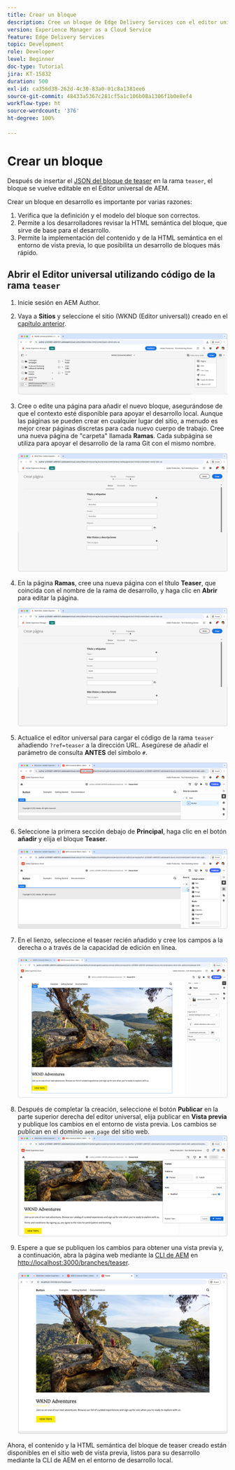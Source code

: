 ```yaml
---
title: Crear un bloque
description: Cree un bloque de Edge Delivery Services con el editor universal.
version: Experience Manager as a Cloud Service
feature: Edge Delivery Services
topic: Development
role: Developer
level: Beginner
doc-type: Tutorial
jira: KT-15832
duration: 500
exl-id: ca356d38-262d-4c30-83a0-01c8a1381ee6
source-git-commit: 48433a5367c281cf5a1c106b08a1306f1b0e8ef4
workflow-type: ht
source-wordcount: '376'
ht-degree: 100%

---
```


# Crear un bloque

Después de insertar el [JSON del bloque de teaser](./5-new-block.md) en la rama `teaser`, el bloque se vuelve editable en el Editor universal de AEM.

Crear un bloque en desarrollo es importante por varias razones:

1. Verifica que la definición y el modelo del bloque son correctos.
1. Permite a los desarrolladores revisar la HTML semántica del bloque, que sirve de base para el desarrollo.
1. Permite la implementación del contenido y de la HTML semántica en el entorno de vista previa, lo que posibilita un desarrollo de bloques más rápido.

## Abrir el Editor universal utilizando código de la rama `teaser`

1. Inicie sesión en AEM Author.
2. Vaya a **Sitios** y seleccione el sitio (WKND (Editor universal)) creado en el [capítulo anterior](./2-new-aem-site.md).

   ![AEM Sites](./assets/6-author-block/open-new-site.png)

3. Cree o edite una página para añadir el nuevo bloque, asegurándose de que el contexto esté disponible para apoyar el desarrollo local. Aunque las páginas se pueden crear en cualquier lugar del sitio, a menudo es mejor crear páginas discretas para cada nuevo cuerpo de trabajo. Cree una nueva página de &quot;carpeta&quot; llamada **Ramas**. Cada subpágina se utiliza para apoyar el desarrollo de la rama Git con el mismo nombre.

   ![AEM Sites - Crear página Ramas](./assets/6-author-block/branches-page-3.png)

4. En la página **Ramas**, cree una nueva página con el título **Teaser**, que coincida con el nombre de la rama de desarrollo, y haga clic en **Abrir** para editar la página.

   ![AEM Sites - Crear página Teaser](./assets/6-author-block/teaser-page-3.png)

5. Actualice el editor universal para cargar el código de la rama `teaser` añadiendo `?ref=teaser` a la dirección URL. Asegúrese de añadir el parámetro de consulta **ANTES** del símbolo `#`.

   ![Editor universal: seleccione la rama de teaser](./assets/6-author-block/select-branch.png)

6. Seleccione la primera sección debajo de **Principal**, haga clic en el botón **añadir** y elija el bloque **Teaser**.

   ![Editor universal: añadir bloque](./assets/6-author-block/add-teaser-2.png)

7. En el lienzo, seleccione el teaser recién añadido y cree los campos a la derecha o a través de la capacidad de edición en línea.

   ![Editor universal: bloque de autor](./assets/6-author-block/author-block.png)

8. Después de completar la creación, seleccione el botón **Publicar** en la parte superior derecha del editor universal, elija publicar en **Vista previa** y publique los cambios en el entorno de vista previa. Los cambios se publican en el dominio `aem.page` del sitio web.
   ![AEM Sites - Publicar o previsualizar](./assets/6-author-block/publish-to-preview.png)

9. Espere a que se publiquen los cambios para obtener una vista previa y, a continuación, abra la página web mediante la [CLI de AEM](./3-local-development-environment.md#install-the-aem-cli) en [http://localhost:3000/branches/teaser](http://localhost:3000/branches/teaser).

   ![Sitio local - Actualizar](./assets/6-author-block/preview.png)

Ahora, el contenido y la HTML semántica del bloque de teaser creado están disponibles en el sitio web de vista previa, listos para su desarrollo mediante la CLI de AEM en el entorno de desarrollo local.
